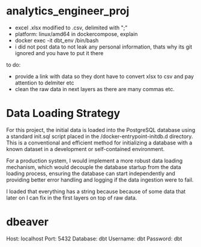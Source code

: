 # analytics_engineer_proj

- excel .xlsx modified to .csv, delimited with ";"
- platform: linux/amd64 in dockercompose, explain
- docker exec -it dbt_env /bin/bash
- i did not post data to not leak any personal information, thats why its git ignored and you have to put it there


to do:
- provide a link with data so they dont have to convert xlsx to csv and pay attention to delmiter etc
- clean the raw data in next layers as there are many commas etc.


# Data Loading Strategy

For this project, the initial data is loaded into the PostgreSQL database using a standard init.sql script placed in the /docker-entrypoint-initdb.d directory. This is a conventional and efficient method for initializing a database with a known dataset in a development or self-contained environment.

For a production system, I would implement a more robust data loading mechanism, which would decouple the database startup from the data loading process, ensuring the database can start independently and providing better error handling and logging if the data ingestion were to fail.

I loaded that everything has a string because because of some data that later on I can fix in the first layers on top of raw data.

# dbeaver
Host: localhost
Port: 5432
Database: dbt
Username: dbt
Password: dbt